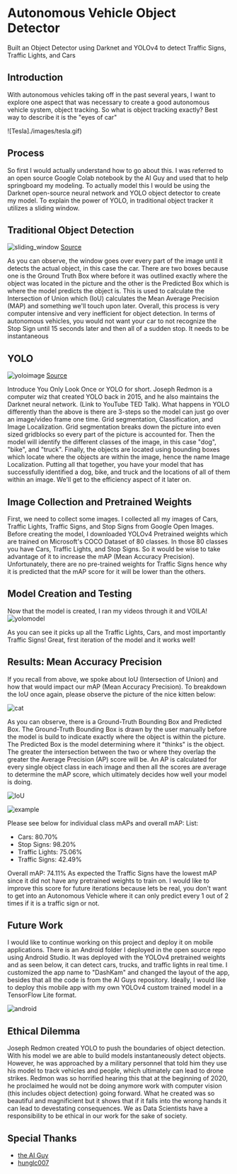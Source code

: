 # Autonomous Vehicle Object Detector
Built an Object Detector using Darknet and YOLOv4 to detect Traffic Signs, Traffic Lights, and Cars

## Introduction 
With autonomous vehicles taking off in the past several years, I want to explore one aspect that was necessary to create a good autonomous vehicle system, object tracking. So what is object tracking exactly? Best way to describe it is the "eyes of car" 

![Tesla]./images/tesla.gif) 

## Process
So first I would actually understand how to go about this. I was referred to an open source Google Colab notebook by the AI Guy and used that to help springboard my modeling. To actually model this I would be using the Darknet open-source neural network and YOLO object detector to create my model. To explain the power of YOLO, in traditional object tracker it utilizes a sliding window. 

## Traditional Object Detection
![sliding_window](/images/sliding_window.gif) 
[Source](https://towardsdatascience.com/how-do-self-driving-cars-see-13054aee2503)
    
As you can observe, the window goes over every part of the image until it detects the actual object, in this case the car. There are two boxes because one is the Ground Truth Box where before it was outlined exactly where the object was located in the picture and the other is the Predicted Box which is where the model predicts the object is. This is used to calculate the Intersection of Union which (IoU) calculates the Mean Average Precision (MAP) and something we'll touch upon later. Overall, this process is very computer intensive and very inefficient for object detection. In terms of autonomous vehicles, you would not want your car to not recognize the Stop Sign until 15 seconds later and then all of a sudden stop. It needs to be instantaneous 

## YOLO

![yoloimage](/images/yoloimage.png)
[Source](https://towardsdatascience.com/how-do-self-driving-cars-see-13054aee2503)

Introduce You Only Look Once or YOLO for short. Joseph Redmon is a computer wiz that created YOLO back in 2015, and he also maintains the Darknet neural network. (Link to YouTube TED Talk). What happens in YOLO differently than the above is there are 3-steps so the model can just go over an image/video frame one time. Grid segmentation, Classification, and Image Localization. Grid segmentation breaks down the picture into even sized gridblocks so every part of the picture is accounted for. Then the model will identify the different classes of the image, in this case "dog", "bike", and "truck". Finally, the objects are located using bounding boxes which locate where the objects are within the image, hence the name Image Localization. Putting all that together, you have your model that has successfully identified a dog, bike, and truck and the locations of all of them within an image. We'll get to the efficiency aspect of it later on.

## Image Collection and Pretrained Weights
First, we need to collect some images. I collected all my images of Cars, Traffic Lights, Traffic Signs, and Stop Signs from Google Open Images. Before creating the model, I downloaded YOLOv4 Pretrained weights which are trained on Microsoft's COCO Dataset of 80 classes. In those 80 classes you have Cars, Traffic Lights, and Stop Signs. So it would be wise to take advantage of it to increase the mAP (Mean Accuracy Precision). Unfortunately, there are no pre-trained weights for Traffic Signs hence why it is predicted that the mAP score for it will be lower than the others. 

## Model Creation and Testing
Now that the model is created, I ran my videos through it and VOILA! 
![yolomodel](/images/yolomodel.gif)

As you can see it picks up all the Traffic Lights, Cars, and most importantly Traffic Signs! Great, first iteration of the model and it works well! 

## Results: Mean Accuracy Precision 
If you recall from above, we spoke about IoU (Intersection of Union) and how that would impact our mAP (Mean Accuracy Precision). To breakdown the IoU once again, please observe the picture of the nice kitten below: 

![cat](/images/cat.png)
  
As you can observe, there is a Ground-Truth Bounding Box and Predicted Box. The Ground-Truth Bounding Box is drawn by the user manually before the model is build to indicate exactly where the object is within the picture. The Predicted Box is the model determining where it "thinks" is the object. The greater the intersection between the two or where they overlap the greater the Average Precision (AP) score will be. An AP is calculated for every single object class in each image and then all the scores are average to determine the mAP score, which ultimately decides how well your model is doing.

![IoU](/images/iou.png)

![example](/images/example.png)

Please see below for individual class mAPs and overall mAP:
List: 
- Cars: 80.70%
- Stop Signs: 98.20%
- Traffic Lights: 75.06%
- Traffic Signs: 42.49% 

Overall mAP: 74.11%
As expected the Traffic Signs have the lowest mAP since it did not have any pretrained weights to train on. I would like to improve this score for future iterations because lets be real, you don't want to get into an Autonomous Vehicle where it can only predict every 1 out of 2 times if it is a traffic sign or not. 

## Future Work
I would like to continue working on this project and deploy it on mobile applications. There is an Android folder I deployed in the open source repo using Android Studio. It was deployed with the YOLOv4 pretrained weights and as seen below, it can detect cars, trucks, and traffic lights in real time. I customized the app name to "DashKam" and changed the layout of the app, besides that all the code is from the AI Guys repository. Ideally, I would like to deploy this mobile app with my own YOLOv4 custom trained model in a TensorFlow Lite format. 

![android](/images/android.gif)

## Ethical Dilemma
Joseph Redmon created YOLO to push the boundaries of object detection. With his model we are able to build models instantaneously detect objects. However, he was approached by a military personnel that told him they use his model to track vehicles and people, which ultimately can lead to drone strikes. Redmon was so horrified hearing this that at the beginning of 2020, he proclaimed he would not be doing anymore work with computer vision (this includes object detection) going forward. What he created was so beautiful and magnificient but it shows that if it falls into the wrong hands it can lead to devestating consequences. We as Data Scientists have a responsibility to be ethical in our work for the sake of society.

## Special Thanks
- [the AI Guy](https://github.com/theAIGuysCode/YOLOv4-Cloud-Tutorial)
- [hunglc007](https://github.com/hunglc007/tensorflow-yolov4-tflite)

